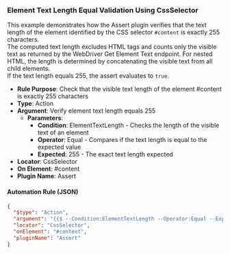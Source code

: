 ### Element Text Length Equal Validation Using CssSelector

This example demonstrates how the Assert plugin verifies that the text length of the element identified by the CSS selector `#content` is exactly 255 characters.  
The computed text length excludes HTML tags and counts only the visible text as returned by the WebDriver Get Element Text endpoint. For nested HTML, the length is determined by concatenating the visible text from all child elements.  
If the text length equals 255, the assert evaluates to `true`.

- **Rule Purpose**: Check that the visible text length of the element #content is exactly 255 characters  
- **Type**: Action  
- **Argument**: Verify element text length equals 255  
  - **Parameters**:  
    - **Condition**: ElementTextLength - Checks the length of the visible text of an element  
    - **Operator**: Equal - Compares if the text length is equal to the expected value  
    - **Expected**: 255 - The exact text length expected  
- **Locator**: CssSelector  
- **On Element**: #content  
- **Plugin Name**: Assert  

#### Automation Rule (JSON)

```json
{
  "$type": "Action",
  "argument": "{{$ --Condition:ElementTextLength --Operator:Equal --Expected:255}}",
  "locator": "CssSelector",
  "onElement": "#content",
  "pluginName": "Assert"
}
```

